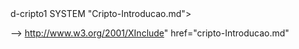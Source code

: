 <!--- <?xml version="1.0" encoding="utf-8" ?> --->
<!--
<!--- <!ENTITY --->d-cripto1 SYSTEM "Cripto-Introducao.md">
-->
 http://www.w3.org/2001/XInclude"  href="cripto-Introducao.md"